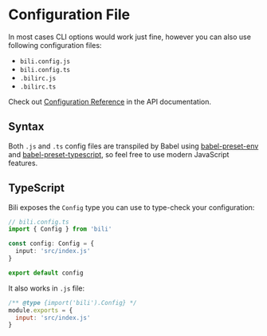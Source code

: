 # Configuration File

In most cases CLI options would work just fine, however you can also use following configuration files:

- `bili.config.js`
- `bili.config.ts`
- `.bilirc.js`
- `.bilirc.ts`

Check out <a href="/api/interfaces/config.html">Configuration Reference</a> in the API documentation.

## Syntax

Both `.js` and `.ts` config files are transpiled by Babel using [babel-preset-env](https://babeljs.io/docs/en/babel-preset-env) and [babel-preset-typescript](https://babeljs.io/docs/en/babel-preset-typescript), so feel free to use modern JavaScript features.

## TypeScript

Bili exposes the `Config` type you can use to type-check your configuration:

```ts
// bili.config.ts
import { Config } from 'bili'

const config: Config = {
  input: 'src/index.js'
}

export default config
```

It also works in `.js` file:

```js
/** @type {import('bili').Config} */
module.exports = {
  input: 'src/index.js'
}
```
